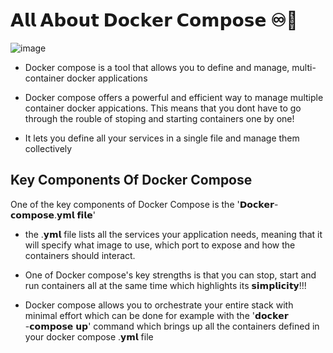 # 𝗔𝗹𝗹 𝗔𝗯𝗼𝘂𝘁 𝗗𝗼𝗰𝗸𝗲𝗿 𝗖𝗼𝗺𝗽𝗼𝘀𝗲 ♾️🚀
![image](https://github.com/user-attachments/assets/62cf988e-7ccf-47d2-924a-8f093a2513c1)

- Docker compose is a tool that allows you to define and manage, multi-container docker applications

- Docker compose offers a powerful and efficient way to manage multiple container docker appications. This means that you dont have to go through the rouble of stoping and starting containers one by one!

- It lets you define all your services in a single file and manage them collectively

## Key Components Of Docker Compose

One of the key components of Docker Compose is the '𝗗𝗼𝗰𝗸𝗲𝗿-𝗰𝗼𝗺𝗽𝗼𝘀𝗲.𝘆𝗺𝗹 𝗳𝗶𝗹𝗲'

- the .𝘆𝗺𝗹 file lists all the services your application needs, meaning that it will specify what image to use, which port to expose and how the containers should interact.

- One of Docker compose's key strengths is that you can stop, start and run containers all at the same time which highlights its 𝘀𝗶𝗺𝗽𝗹𝗶𝗰𝗶𝘁𝘆!!!

- Docker compose allows you to orchestrate your entire stack with minimal effort which can be done for example with the '𝗱𝗼𝗰𝗸𝗲𝗿 -𝗰𝗼𝗺𝗽𝗼𝘀𝗲 𝘂𝗽' command which brings up all the containers defined in your docker compose .𝘆𝗺𝗹 file 

